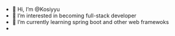 - 👋 Hi, I’m @Kosiyyu
- 👀 I’m interested in becoming full-stack developer
- 🌱 I’m currently learning spring boot and other web framewoks
- <!---
- 💞️ I’m looking to collaborate on ...
--->
- 📫 You can reach me via kosiyyu@gmail.com

<!---
Kosiyyu/Kosiyyu is a ✨ special ✨ repository because its `README.md` (this file) appears on your GitHub profile.
You can click the Preview link to take a look at your changes.
--->
